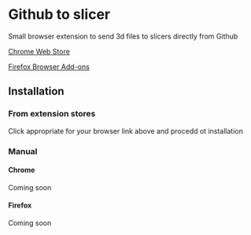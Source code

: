 # Github to slicer

Small browser extension to send 3d files to slicers directly from Github

[Chrome Web Store](https://chromewebstore.google.com/detail/github-to-slicer/jomdcljbebhocheinfmkakgobbneconk)

[Firefox Browser Add-ons](https://addons.mozilla.org/ru/firefox/addon/github-to-slicer/)

## Installation

### From extension stores

Click appropriate for your browser link above and procedd ot installation

### Manual

#### Chrome

Coming soon

#### Firefox

Coming soon

